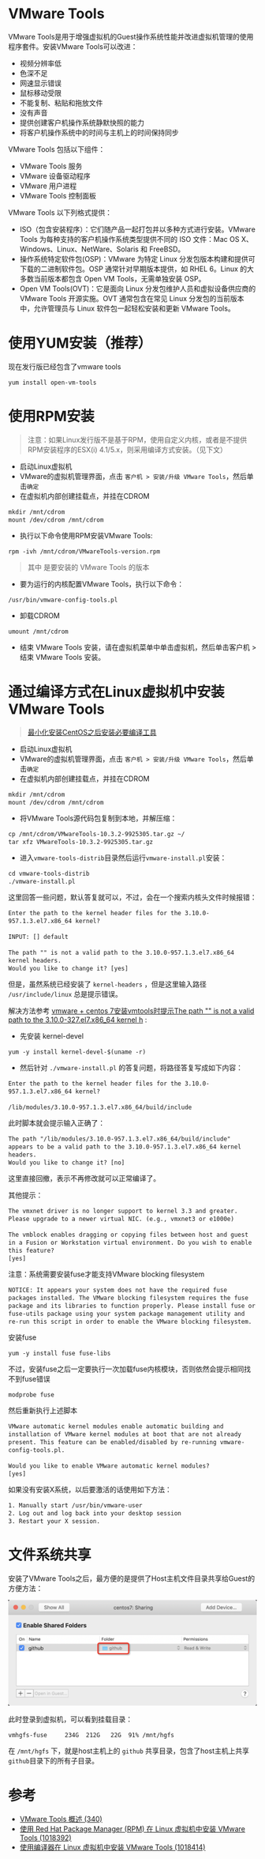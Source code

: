 # VMware Tools

VMware Tools是用于增强虚拟机的Guest操作系统性能并改进虚拟机管理的使用程序套件。安装VMware Tools可以改进：

* 视频分辨率低
* 色深不足
* 网速显示错误
* 鼠标移动受限
* 不能复制、粘贴和拖放文件
* 没有声音
* 提供创建客户机操作系统静默快照的能力
* 将客户机操作系统中的时间与主机上的时间保持同步

VMware Tools 包括以下组件：

* VMware Tools 服务
* VMware 设备驱动程序
* VMware 用户进程
* VMware Tools 控制面板

VMware Tools 以下列格式提供：

* ISO（包含安装程序）：它们随产品一起打包并以多种方式进行安装。VMware Tools 为每种支持的客户机操作系统类型提供不同的 ISO 文件：Mac OS X、Windows、Linux、NetWare、Solaris 和 FreeBSD。
* 操作系统特定软件包(OSP)：VMware 为特定 Linux 分发包版本构建和提供可下载的二进制软件包。OSP 通常针对早期版本提供，如 RHEL 6。Linux 的大多数当前版本都包含 Open VM Tools，无需单独安装 OSP。
* Open VM Tools(OVT)：它是面向 Linux 分发包维护人员和虚拟设备供应商的 VMware Tools 开源实施。OVT 通常包含在常见 Linux 分发包的当前版本中，允许管理员与 Linux 软件包一起轻松安装和更新 VMware Tools。

# 使用YUM安装（推荐）

现在发行版已经包含了vmware tools

```
yum install open-vm-tools
```

# 使用RPM安装

> 注意：如果Linux发行版不是基于RPM，使用自定义内核，或者是不提供RPM安装程序的ESX(i) 4.1/5.x，则采用编译方式安装。（见下文）

* 启动Linux虚拟机
* VMware的虚拟机管理界面，点击 `客户机 > 安装/升级 VMware Tools`，然后单击`确定`
* 在虚拟机内部创建挂载点，并挂在CDROM

```
mkdir /mnt/cdrom
mount /dev/cdrom /mnt/cdrom
```

* 执行以下命令使用RPM安装VMware Tools:

```
rpm -ivh /mnt/cdrom/VMwareTools-version.rpm
```

> 其中 <version> 是要安装的 VMware Tools 的版本

* 要为运行的内核配置VMware Tools，执行以下命令：

```
/usr/bin/vmware-config-tools.pl
```

* 卸载CDROM

```
umount /mnt/cdrom
```

* 结束 VMware Tools 安装，请在虚拟机菜单中单击虚拟机，然后单击客户机 > 结束 VMware Tools 安装。

# 通过编译方式在Linux虚拟机中安装VMware Tools

> [最小化安装CentOS之后安装必要编译工具](。。/。。/os/linux/redhat/package/yum_after_mini_install)

* 启动Linux虚拟机
* VMware的虚拟机管理界面，点击 `客户机 > 安装/升级 VMware Tools`，然后单击`确定`
* 在虚拟机内部创建挂载点，并挂在CDROM

```
mkdir /mnt/cdrom
mount /dev/cdrom /mnt/cdrom
```

* 将VMware Tools源代码包复制到本地，并解压缩：

```
cp /mnt/cdrom/VMwareTools-10.3.2-9925305.tar.gz ~/
tar xfz VMwareTools-10.3.2-9925305.tar.gz
```

* 进入`vmware-tools-distrib`目录然后运行`vmware-install.pl`安装：

```
cd vmware-tools-distrib
./vmware-install.pl
```

这里回答一些问题，默认答复就可以，不过，会在一个搜索内核头文件时候报错：

```
Enter the path to the kernel header files for the 3.10.0-957.1.3.el7.x86_64 kernel?

INPUT: [] default

The path "" is not a valid path to the 3.10.0-957.1.3.el7.x86_64 kernel headers.
Would you like to change it? [yes]
```

但是，虽然系统已经安装了 `kernel-headers` ，但是这里输入路径 `/usr/include/linux` 总是提示错误。

解决方法参考 [vmware + centos 7安装vmtools时提示The path "" is not a valid path to the 3.10.0-327.el7.x86_64 kernel h](https://blog.csdn.net/li_001/article/details/53171037) :

* 先安装 kernel-devel

```
yum -y install kernel-devel-$(uname -r)
```

* 然后针对 `./vmware-install.pl` 的答复问题，将路径答复写成如下内容：

```
Enter the path to the kernel header files for the 3.10.0-957.1.3.el7.x86_64 kernel? 

/lib/modules/3.10.0-957.1.3.el7.x86_64/build/include
```

此时脚本就会提示输入正确了：

```
The path "/lib/modules/3.10.0-957.1.3.el7.x86_64/build/include" appears to be a valid path to the 3.10.0-957.1.3.el7.x86_64 kernel headers.
Would you like to change it? [no]
```

这里直接回撤，表示不再修改就可以正常编译了。

其他提示：

```
The vmxnet driver is no longer support to kernel 3.3 and greater. Please upgrade to a newer virtual NIC. (e.g., vmxnet3 or e1000e)

The vmblock enables dragging or copying files between host and guest in a Fusion or Workstation virtual environment. Do you wish to enable this feature?
[yes]
```

注意：系统需要安装fuse才能支持VMware blocking filesystem

```
NOTICE: It appears your system does not have the required fuse packages installed. The VMware blocking filesystem requires the fuse package and its libraries to function properly. Please install fuse or fuse-utils package using your system package management utility and re-run this script in order to enable the VMware blocking filesystem.
```

安装fuse

```
yum -y install fuse fuse-libs
```

不过，安装fuse之后一定要执行一次加载fuse内核模块，否则依然会提示相同找不到fuse错误

```
modprobe fuse
```

然后重新执行上述脚本

```
VMware automatic kernel modules enable automatic building and installation of VMware kernel modules at boot that are not already present. This feature can be enabled/disabled by re-running vmware-config-tools.pl.

Would you like to enable VMware automatic kernel modules?
[yes]
```

如果没有安装X系统，以后要激活的话使用如下方法：

```
1. Manually start /usr/bin/vmware-user
2. Log out and log back into your desktop session
3. Restart your X session.
```

# 文件系统共享

安装了VMware Tools之后，最方便的是提供了Host主机文件目录共享给Guest的方便方法：

![共享目录](../../img/virtual/vmware/share_dir.png)

此时登录到虚拟机，可以看到挂载目录：

```
vmhgfs-fuse     234G  212G   22G  91% /mnt/hgfs
```

在 `/mnt/hgfs` 下，就是host主机上的 `github` 共享目录，包含了host主机上共享`github`目录下的所有子目录。

# 参考

* [VMware Tools 概述 (340)](https://kb.vmware.com/s/article/340?lang=zh_CN)
* [使用 Red Hat Package Manager (RPM) 在 Linux 虚拟机中安装 VMware Tools (1018392)](https://kb.vmware.com/s/article/1018392?lang=zh_CN)
* [使用编译器在 Linux 虚拟机中安装 VMware Tools (1018414)](https://kb.vmware.com/s/article/1018414?lang=zh_CN)